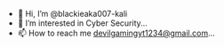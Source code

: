 - 👋 Hi, I’m @blackieaka007-kali
- 👀 I’m interested in Cyber Security...
- 📫 How to reach me devilgamingyt1234@gmail.com...

<!---
blackieaka007-kali/blackieaka007-kali is a ✨ special ✨ repository because its `README.md` (this file) appears on your GitHub profile.
You can click the Preview link to take a look at your changes.
--->

